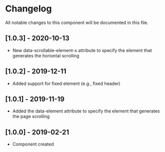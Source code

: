 # Changelog
All notable changes to this component will be documented in this file.

## [1.0.3] - 2020-10-13
- New data-scrollable-element-x attribute to specify the element that generates the horiontal scrolling

## [1.0.2] - 2019-12-11
- Added support for fixed element (e.g., fixed header)

## [1.0.1] - 2019-11-19
- Added the data-element attribute to specify the element that generates the page scrolling

## [1.0.0] - 2019-02-21
- Component created
